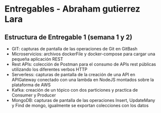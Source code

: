 # Entregables - Abraham gutierrez Lara
## Estructura de Entregable 1 (semana 1 y 2)

- GIT: capturas de pantalla de las operaciones de Git en GitBash
- Microservicios: archivos dockerFile y docker-compose para cargar una pequeña aplicación REST
- Rest APIs: colección de Postman para el consumo de APIs rest públicas utilizando los diferentes verbos HTTP
- Serverless: capturas de pantalla de la creación de una API en APIGateway conectado con una lambda en NodeJS montados sobre la plataforma de AWS
- Kafka: creación de un tópico con dos particiones y practica de Consumer y Producer
- MongoDB: capturas de pantalla de las operaciones Insert, UpdateMany y Find de mongo, igualmente se exportan colecciones con los datos
